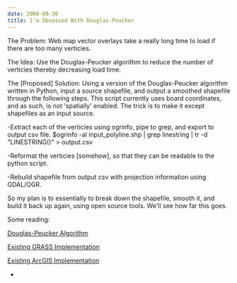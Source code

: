 ```yaml
---
date: 2008-09-30
title: I'm Obsessed With Douglas-Peucker
---
```


The Problem: Web map vector overlays take a really long time to load if there are too many verticies.

The Idea: Use the Douglas-Peucker algorithm to reduce the number of verticies thereby decreasing load time.

The [Proposed] Solution: Using a version of the Douglas-Peucker algorithm written in Python, input a source shapefile, and output a smoothed shapefile through the following steps. This script currently uses board coordinates, and as such, is not 'spatially' enabled. The trick is to make it except shapefiles as an input source.
<!-- more -->

-Extract each of the verticies using ogrinfo, pipe to grep, and export to output csv file.
$ogrinfo -al input_polyline.shp | grep linestring | tr -d "LINESTRING()" > output.csv

-Reformat the verticies [somehow], so that they can be readable to the python script.

-Rebuild shapefile from output csv with projection information using GDAL/OGR.

So my plan is to essentially to break down the shapefile, smooth it, and build it back up again, using open source tools. We'll see how far this goes.

Some reading:

[Douglas-Peucker Algorithm](http://en.wikipedia.org/wiki/Ramer-Douglas-Peucker_algorithm)

[Existing GRASS Implementation](http://users.ox.ac.uk/~orie1848/tutorial.html)

[Existing ArcGIS Implementation](http://webhelp.esri.com/arcgisdesktop/9.2/index.cfm?id=530&pid=513&topicname=Simplifying_and_smoothing_features)

-
